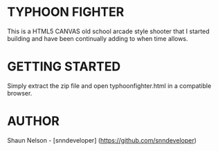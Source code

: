  # TYPHOON FIGHTER 

This is a HTML5 CANVAS old school arcade style shooter that I started building and have been continually adding to when time allows. 

# GETTING STARTED

Simply extract the zip file and open typhoonfighter.html in a compatible browser.

# AUTHOR 

Shaun Nelson - [snndeveloper]
(https://github.com/snndeveloper)





